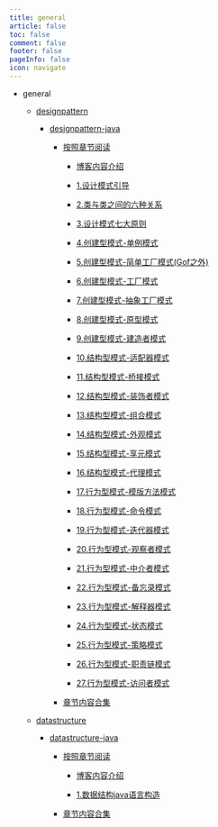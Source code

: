 ```yaml
---
title: general
article: false
toc: false
comment: false
footer: false
pageInfo: false
icon: navigate
---
```


- general

    - <a class="breadcrumb-link" target="_blank" href="designpattern">designpattern</a>

        - <a class="breadcrumb-link" target="_blank" href="designpattern/designpattern-java">designpattern-java</a>

            - <a class="breadcrumb-link" target="_blank" href="designpattern/designpattern-java/shardings">按照章节阅读</a>


                - <a class="breadcrumb-link" target="_blank" href="designpattern/designpattern-java/shardings/designpattern-java-chapter-0.博客内容介绍.html">博客内容介绍</a>

                - <a class="breadcrumb-link" target="_blank" href="designpattern/designpattern-java/shardings/designpattern-java-chapter-1.设计模式引导.html">1.设计模式引导</a>

                - <a class="breadcrumb-link" target="_blank" href="designpattern/designpattern-java/shardings/designpattern-java-chapter-2.类与类之间的六种关系.html">2.类与类之间的六种关系</a>

                - <a class="breadcrumb-link" target="_blank" href="designpattern/designpattern-java/shardings/designpattern-java-chapter-3.设计模式七大原则.html">3.设计模式七大原则</a>

                - <a class="breadcrumb-link" target="_blank" href="designpattern/designpattern-java/shardings/designpattern-java-chapter-4.创建型模式-单例模式.html">4.创建型模式-单例模式</a>

                - <a class="breadcrumb-link" target="_blank" href="designpattern/designpattern-java/shardings/designpattern-java-chapter-5.创建型模式-简单工厂模式(Gof之外).html">5.创建型模式-简单工厂模式(Gof之外)</a>

                - <a class="breadcrumb-link" target="_blank" href="designpattern/designpattern-java/shardings/designpattern-java-chapter-6.创建型模式-工厂模式.html">6.创建型模式-工厂模式</a>

                - <a class="breadcrumb-link" target="_blank" href="designpattern/designpattern-java/shardings/designpattern-java-chapter-7.创建型模式-抽象工厂模式.html">7.创建型模式-抽象工厂模式</a>

                - <a class="breadcrumb-link" target="_blank" href="designpattern/designpattern-java/shardings/designpattern-java-chapter-8.创建型模式-原型模式.html">8.创建型模式-原型模式</a>

                - <a class="breadcrumb-link" target="_blank" href="designpattern/designpattern-java/shardings/designpattern-java-chapter-9.创建型模式-建造者模式.html">9.创建型模式-建造者模式</a>

                - <a class="breadcrumb-link" target="_blank" href="designpattern/designpattern-java/shardings/designpattern-java-chapter-10.结构型模式-适配器模式.html">10.结构型模式-适配器模式</a>

                - <a class="breadcrumb-link" target="_blank" href="designpattern/designpattern-java/shardings/designpattern-java-chapter-11.结构型模式-桥接模式.html">11.结构型模式-桥接模式</a>

                - <a class="breadcrumb-link" target="_blank" href="designpattern/designpattern-java/shardings/designpattern-java-chapter-12.结构型模式-装饰者模式.html">12.结构型模式-装饰者模式</a>

                - <a class="breadcrumb-link" target="_blank" href="designpattern/designpattern-java/shardings/designpattern-java-chapter-13.结构型模式-组合模式.html">13.结构型模式-组合模式</a>

                - <a class="breadcrumb-link" target="_blank" href="designpattern/designpattern-java/shardings/designpattern-java-chapter-14.结构型模式-外观模式.html">14.结构型模式-外观模式</a>

                - <a class="breadcrumb-link" target="_blank" href="designpattern/designpattern-java/shardings/designpattern-java-chapter-15.结构型模式-享元模式.html">15.结构型模式-享元模式</a>

                - <a class="breadcrumb-link" target="_blank" href="designpattern/designpattern-java/shardings/designpattern-java-chapter-16.结构型模式-代理模式.html">16.结构型模式-代理模式</a>

                - <a class="breadcrumb-link" target="_blank" href="designpattern/designpattern-java/shardings/designpattern-java-chapter-17.行为型模式-模版方法模式.html">17.行为型模式-模版方法模式</a>

                - <a class="breadcrumb-link" target="_blank" href="designpattern/designpattern-java/shardings/designpattern-java-chapter-18.行为型模式-命令模式.html">18.行为型模式-命令模式</a>

                - <a class="breadcrumb-link" target="_blank" href="designpattern/designpattern-java/shardings/designpattern-java-chapter-19.行为型模式-迭代器模式.html">19.行为型模式-迭代器模式</a>

                - <a class="breadcrumb-link" target="_blank" href="designpattern/designpattern-java/shardings/designpattern-java-chapter-20.行为型模式-观察者模式.html">20.行为型模式-观察者模式</a>

                - <a class="breadcrumb-link" target="_blank" href="designpattern/designpattern-java/shardings/designpattern-java-chapter-21.行为型模式-中介者模式.html">21.行为型模式-中介者模式</a>

                - <a class="breadcrumb-link" target="_blank" href="designpattern/designpattern-java/shardings/designpattern-java-chapter-22.行为型模式-备忘录模式.html">22.行为型模式-备忘录模式</a>

                - <a class="breadcrumb-link" target="_blank" href="designpattern/designpattern-java/shardings/designpattern-java-chapter-23.行为型模式-解释器模式.html">23.行为型模式-解释器模式</a>

                - <a class="breadcrumb-link" target="_blank" href="designpattern/designpattern-java/shardings/designpattern-java-chapter-24.行为型模式-状态模式.html">24.行为型模式-状态模式</a>

                - <a class="breadcrumb-link" target="_blank" href="designpattern/designpattern-java/shardings/designpattern-java-chapter-25.行为型模式-策略模式.html">25.行为型模式-策略模式</a>

                - <a class="breadcrumb-link" target="_blank" href="designpattern/designpattern-java/shardings/designpattern-java-chapter-26.行为型模式-职责链模式.html">26.行为型模式-职责链模式</a>

                - <a class="breadcrumb-link" target="_blank" href="designpattern/designpattern-java/shardings/designpattern-java-chapter-27.行为型模式-访问者模式.html">27.行为型模式-访问者模式</a>

            - <a class="breadcrumb-link" target="_blank" href="designpattern/designpattern-java/designpattern-java.html#intro">章节内容合集</a>


    - <a class="breadcrumb-link" target="_blank" href="datastructure">datastructure</a>

        - <a class="breadcrumb-link" target="_blank" href="datastructure/datastructure-java">datastructure-java</a>

            - <a class="breadcrumb-link" target="_blank" href="datastructure/datastructure-java/shardings">按照章节阅读</a>


                - <a class="breadcrumb-link" target="_blank" href="datastructure/datastructure-java/shardings/datastructure-java-chapter-0.博客内容介绍.html">博客内容介绍</a>

                - <a class="breadcrumb-link" target="_blank" href="datastructure/datastructure-java/shardings/datastructure-java-chapter-1.数据结构java语言构造.html">1.数据结构java语言构造</a>

            - <a class="breadcrumb-link" target="_blank" href="datastructure/datastructure-java/datastructure-java.html#intro">章节内容合集</a>
